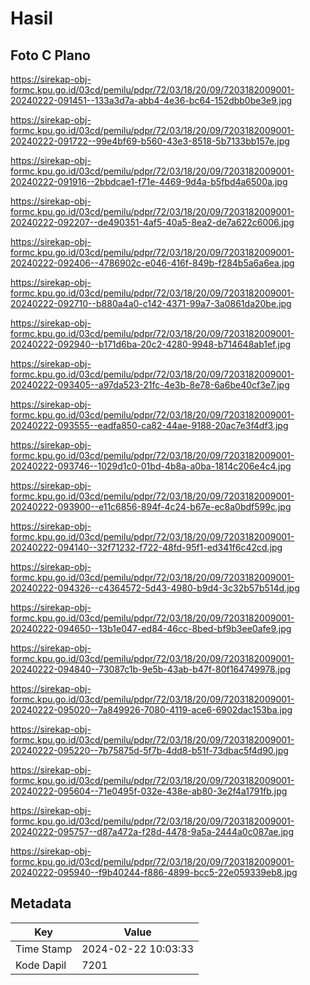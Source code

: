 # Hasil

## Foto C Plano

https://sirekap-obj-formc.kpu.go.id/03cd/pemilu/pdpr/72/03/18/20/09/7203182009001-20240222-091451--133a3d7a-abb4-4e36-bc64-152dbb0be3e9.jpg

https://sirekap-obj-formc.kpu.go.id/03cd/pemilu/pdpr/72/03/18/20/09/7203182009001-20240222-091722--99e4bf69-b560-43e3-8518-5b7133bb157e.jpg

https://sirekap-obj-formc.kpu.go.id/03cd/pemilu/pdpr/72/03/18/20/09/7203182009001-20240222-091916--2bbdcae1-f71e-4469-9d4a-b5fbd4a6500a.jpg

https://sirekap-obj-formc.kpu.go.id/03cd/pemilu/pdpr/72/03/18/20/09/7203182009001-20240222-092207--de490351-4af5-40a5-8ea2-de7a622c6006.jpg

https://sirekap-obj-formc.kpu.go.id/03cd/pemilu/pdpr/72/03/18/20/09/7203182009001-20240222-092406--4786902c-e046-416f-849b-f284b5a6a6ea.jpg

https://sirekap-obj-formc.kpu.go.id/03cd/pemilu/pdpr/72/03/18/20/09/7203182009001-20240222-092710--b880a4a0-c142-4371-99a7-3a0861da20be.jpg

https://sirekap-obj-formc.kpu.go.id/03cd/pemilu/pdpr/72/03/18/20/09/7203182009001-20240222-092940--b171d6ba-20c2-4280-9948-b714648ab1ef.jpg

https://sirekap-obj-formc.kpu.go.id/03cd/pemilu/pdpr/72/03/18/20/09/7203182009001-20240222-093405--a97da523-21fc-4e3b-8e78-6a6be40cf3e7.jpg

https://sirekap-obj-formc.kpu.go.id/03cd/pemilu/pdpr/72/03/18/20/09/7203182009001-20240222-093555--eadfa850-ca82-44ae-9188-20ac7e3f4df3.jpg

https://sirekap-obj-formc.kpu.go.id/03cd/pemilu/pdpr/72/03/18/20/09/7203182009001-20240222-093746--1029d1c0-01bd-4b8a-a0ba-1814c206e4c4.jpg

https://sirekap-obj-formc.kpu.go.id/03cd/pemilu/pdpr/72/03/18/20/09/7203182009001-20240222-093900--e11c6856-894f-4c24-b67e-ec8a0bdf599c.jpg

https://sirekap-obj-formc.kpu.go.id/03cd/pemilu/pdpr/72/03/18/20/09/7203182009001-20240222-094140--32f71232-f722-48fd-95f1-ed341f6c42cd.jpg

https://sirekap-obj-formc.kpu.go.id/03cd/pemilu/pdpr/72/03/18/20/09/7203182009001-20240222-094326--c4364572-5d43-4980-b9d4-3c32b57b514d.jpg

https://sirekap-obj-formc.kpu.go.id/03cd/pemilu/pdpr/72/03/18/20/09/7203182009001-20240222-094650--13b1e047-ed84-46cc-8bed-bf9b3ee0afe9.jpg

https://sirekap-obj-formc.kpu.go.id/03cd/pemilu/pdpr/72/03/18/20/09/7203182009001-20240222-094840--73087c1b-9e5b-43ab-b47f-80f164749978.jpg

https://sirekap-obj-formc.kpu.go.id/03cd/pemilu/pdpr/72/03/18/20/09/7203182009001-20240222-095020--7a849926-7080-4119-ace6-6902dac153ba.jpg

https://sirekap-obj-formc.kpu.go.id/03cd/pemilu/pdpr/72/03/18/20/09/7203182009001-20240222-095220--7b75875d-5f7b-4dd8-b51f-73dbac5f4d90.jpg

https://sirekap-obj-formc.kpu.go.id/03cd/pemilu/pdpr/72/03/18/20/09/7203182009001-20240222-095604--71e0495f-032e-438e-ab80-3e2f4a1791fb.jpg

https://sirekap-obj-formc.kpu.go.id/03cd/pemilu/pdpr/72/03/18/20/09/7203182009001-20240222-095757--d87a472a-f28d-4478-9a5a-2444a0c087ae.jpg

https://sirekap-obj-formc.kpu.go.id/03cd/pemilu/pdpr/72/03/18/20/09/7203182009001-20240222-095940--f9b40244-f886-4899-bcc5-22e059339eb8.jpg


## Metadata

| Key        | Value               |
| ---------- | ------------------- |
| Time Stamp | 2024-02-22 10:03:33 |
| Kode Dapil | 7201                |



